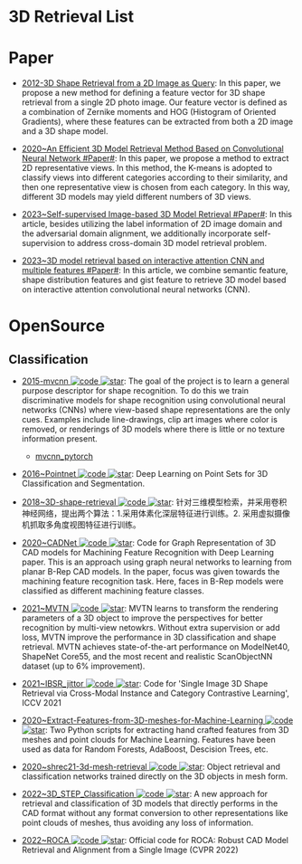 # 3D Retrieval List

# Paper

- [2012-3D Shape Retrieval from a 2D Image as Query](http://www.apsipa.org/proceedings_2012/papers/19.pdf): In this paper, we propose a new method for defining a feature vector for 3D shape retrieval from a single 2D photo image. Our feature vector is defined as a combination of Zernike moments and HOG (Histogram of Oriented Gradients), where these features can be extracted from both a 2D image and a 3D shape model.

- [2020~An Efficient 3D Model Retrieval Method Based on Convolutional Neural Network #Paper#](https://www.hindawi.com/journals/complexity/2020/9050459/): In this paper, we propose a method to extract 2D representative views. In this method, the K-means is adopted to classify views into different categories according to their similarity, and then one representative view is chosen from each category. In this way, different 3D models may yield different numbers of 3D views.

- [2023~Self-supervised Image-based 3D Model Retrieval #Paper#](https://dl.acm.org/doi/10.1145/3548690): In this article, besides utilizing the label information of 2D image domain and the adversarial domain alignment, we additionally incorporate self-supervision to address cross-domain 3D model retrieval problem.

- [2023~3D model retrieval based on interactive attention CNN and multiple features #Paper#](https://peerj.com/articles/cs-1227/): In this article, we combine semantic feature, shape distribution features and gist feature to retrieve 3D model based on interactive attention convolutional neural networks (CNN).

# OpenSource

## Classification

- [2015-mvcnn ![code](https://ng-tech.icu/assets/code.svg) ![star](https://img.shields.io/github/stars/suhangpro/mvcnn)](https://github.com/suhangpro/mvcnn): The goal of the project is to learn a general purpose descriptor for shape recognition. To do this we train discriminative models for shape recognition using convolutional neural networks (CNNs) where view-based shape representations are the only cues. Examples include line-drawings, clip art images where color is removed, or renderings of 3D models where there is little or no texture information present.

  - [mvcnn_pytorch](https://github.com/jongchyisu/mvcnn_pytorch)

- [2016~Pointnet ![code](https://ng-tech.icu/assets/code.svg) ![star](https://img.shields.io/github/stars/charlesq34/pointnet)](https://github.com/charlesq34/pointnet): Deep Learning on Point Sets for 3D Classification and Segmentation.

- [2018~3D-shape-retrieval ![code](https://ng-tech.icu/assets/code.svg) ![star](https://img.shields.io/github/stars/sijia3/3D-shape-retrieval)](https://github.com/sijia3/3D-shape-retrieval): 针对三维模型检索，并采用卷积神经网络，提出两个算法：1.采用体素化深层特征进行训练。2. 采用虚拟摄像机抓取多角度视图特征进行训练。

- [2020~CADNet ![code](https://ng-tech.icu/assets/code.svg) ![star](https://img.shields.io/github/stars/AndrewColligan/CADNet)](https://github.com/AndrewColligan/CADNet): Code for Graph Representation of 3D CAD models for Machining Feature Recognition with Deep Learning paper. This is an approach using graph neural networks to learning from planar B-Rep CAD models. In the paper, focus was given towards the machining feature recognition task. Here, faces in B-Rep models were classified as different machining feature classes.

- [2021~MVTN ![code](https://ng-tech.icu/assets/code.svg) ![star](https://img.shields.io/github/stars/ajhamdi/MVTN)](https://github.com/ajhamdi/MVTN): MVTN learns to transform the rendering parameters of a 3D object to improve the perspectives for better recognition by multi-view netowkrs. Without extra supervision or add loss, MVTN improve the performance in 3D classification and shape retrieval. MVTN achieves state-of-the-art performance on ModelNet40, ShapeNet Core55, and the most recent and realistic ScanObjectNN dataset (up to 6% improvement).

- [2021~IBSR_jittor ![code](https://ng-tech.icu/assets/code.svg) ![star](https://img.shields.io/github/stars/IGLICT/IBSR_jittor)](https://github.com/IGLICT/IBSR_jittor): Code for 'Single Image 3D Shape Retrieval via Cross-Modal Instance and Category Contrastive Learning', ICCV 2021

- [2020~Extract-Features-from-3D-meshes-for-Machine-Learning ![code](https://ng-tech.icu/assets/code.svg) ![star](https://img.shields.io/github/stars/IvanNik17/Extract-Features-from-3D-meshes-for-Machine-Learning)](https://github.com/IvanNik17/Extract-Features-from-3D-meshes-for-Machine-Learning): Two Python scripts for extracting hand crafted features from 3D meshes and point clouds for Machine Learning. Features have been used as data for Random Forests, AdaBoost, Descision Trees, etc.

- [2020~shrec21-3d-mesh-retrieval ![code](https://ng-tech.icu/assets/code.svg) ![star](https://img.shields.io/github/stars/kaylode/shrec21-3d-mesh-retrieval)](https://github.com/kaylode/shrec21-3d-mesh-retrieval): Object retrieval and classification networks trained directly on the 3D objects in mesh form.

- [2022~3D_STEP_Classification ![code](https://ng-tech.icu/assets/code.svg) ![star](https://img.shields.io/github/stars/divanoLetto/3D_STEP_Classification)](https://github.com/divanoLetto/3D_STEP_Classification): A new approach for retrieval and classification of 3D models that directly performs in the CAD format without any format conversion to other representations like point clouds of meshes, thus avoiding any loss of information.

- [2022~ROCA ![code](https://ng-tech.icu/assets/code.svg) ![star](https://img.shields.io/github/stars/cangumeli/ROCA)](https://github.com/cangumeli/ROCA): Official code for ROCA: Robust CAD Model Retrieval and Alignment from a Single Image (CVPR 2022)
